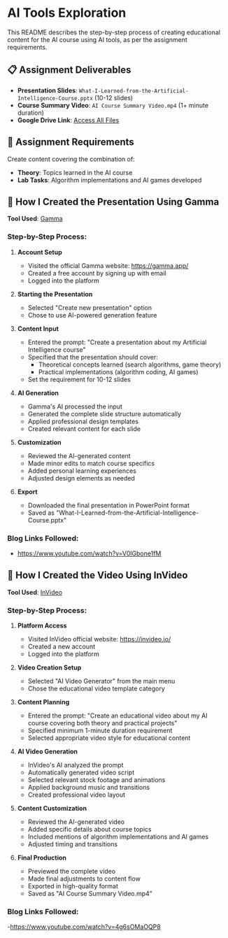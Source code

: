 # AI Tools Exploration

This README describes the step-by-step process of creating educational content for the AI course using AI tools, as per the assignment requirements.

## 📋 Assignment Deliverables

- **Presentation Slides**: `What-I-Learned-from-the-Artificial-Intelligence-Course.pptx` (10-12 slides)
- **Course Summary Video**: `AI Course Summary Video.mp4` (1+ minute duration)
- **Google Drive Link**: [Access All Files](https://drive.google.com/drive/folders/1Qnuqooarik-ilXzOi9K0TzAHnCzSHZp-?usp=drive_link)

## 📝 Assignment Requirements

Create content covering the combination of:

- **Theory**: Topics learned in the AI course
- **Lab Tasks**: Algorithm implementations and AI games developed

## 🎯 How I Created the Presentation Using Gamma

**Tool Used**: [Gamma](https://gamma.app/)

### Step-by-Step Process:

1. **Account Setup**

   - Visited the official Gamma website: https://gamma.app/
   - Created a free account by signing up with email
   - Logged into the platform

2. **Starting the Presentation**

   - Selected "Create new presentation" option
   - Chose to use AI-powered generation feature

3. **Content Input**

   - Entered the prompt: "Create a presentation about my Artificial Intelligence course"
   - Specified that the presentation should cover:
     - Theoretical concepts learned (search algorithms, game theory)
     - Practical implementations (algorithm coding, AI games)
   - Set the requirement for 10-12 slides

4. **AI Generation**

   - Gamma's AI processed the input
   - Generated the complete slide structure automatically
   - Applied professional design templates
   - Created relevant content for each slide

5. **Customization**

   - Reviewed the AI-generated content
   - Made minor edits to match course specifics
   - Added personal learning experiences
   - Adjusted design elements as needed

6. **Export**
   - Downloaded the final presentation in PowerPoint format
   - Saved as "What-I-Learned-from-the-Artificial-Intelligence-Course.pptx"

### Blog Links Followed:

- https://www.youtube.com/watch?v=V0lGbone1fM

## 🎥 How I Created the Video Using InVideo

**Tool Used**: [InVideo](https://invideo.io/)

### Step-by-Step Process:

1. **Platform Access**

   - Visited InVideo official website: https://invideo.io/
   - Created a new account
   - Logged into the platform

2. **Video Creation Setup**

   - Selected "AI Video Generator" from the main menu
   - Chose the educational video template category

3. **Content Planning**

   - Entered the prompt: "Create an educational video about my AI course covering both theory and practical projects"
   - Specified minimum 1-minute duration requirement
   - Selected appropriate video style for educational content

4. **AI Video Generation**

   - InVideo's AI analyzed the prompt
   - Automatically generated video script
   - Selected relevant stock footage and animations
   - Applied background music and transitions
   - Created professional video layout

5. **Content Customization**

   - Reviewed the AI-generated video
   - Added specific details about course topics
   - Included mentions of algorithm implementations and AI games
   - Adjusted timing and transitions

6. **Final Production**
   - Previewed the complete video
   - Made final adjustments to content flow
   - Exported in high-quality format
   - Saved as "AI Course Summary Video.mp4"

### Blog Links Followed:

-https://www.youtube.com/watch?v=4g6sOMaOQP8

